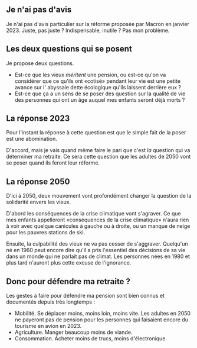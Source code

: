## Je n'ai pas d'avis

Je n'ai pas d'avis particulier sur la réforme proposée par Macron en janvier 2023. Juste, pas juste ? Indispensable, inutile ? Pas mon problème.

## Les deux questions qui se posent

Je propose deux questions.

- Est-ce que les vieux *méritent* une pension, ou est-ce qu'on va considérer que ce qu'ils ont «cotisé» pendant leur vie est une petite avance sur l' abyssale dette écologique qu'ils laissent derrière eux ?
- Est-ce que ça a un sens de se poser des question sur la qualité de vie des personnes qui ont un âge auquel mes enfants seront déjà morts ?

## La réponse 2023

Pour l'instant la réponse à cette question est que le simple fait de la poser est une abomination.

D'accord, mais je vais quand même faire le pari que c'est *la* question qui va déterminer ma retraite. Ce sera cette question que les adultes de 2050 vont se poser quand ils feront leur réforme.

## La réponse 2050

D'ici à 2050, deux mouvement vont profondément changer la question de la solidarité envers les vieux.

D'abord les conséquences de la crise climatique vont s'agraver. Ce que mes enfants appelleront «conséquences de la crise climatique» n'aura rien à voir avec quelque canicules à gauche ou à droite, ou un manque de neige pour les pauvres stations de ski.

Ensuite, la culpabilité des vieux ne va pas cesser de s'aggraver. Quelqu'un né en 1960 peut encore dire qu'il a pris l'essentiel des décisions de sa vie dans un monde qui ne parlait pas de climat. Les personnes nées en 1980 et plus tard n'auront plus cette excuse de l'ignorance.


## Donc pour défendre ma retraite ?

Les gestes à faire pour défendre ma pension sont bien connus et documentés depuis très longtemps :

- Mobilité. Se déplacer moins, moins loin, moins vite. Les adultes en 2050 ne payeront pas de pension pour les personnes qui faisaient encore du tourisme en avion en 2023.
- Agriculture. Manger beaucoup moins de viande.
- Consommation. Acheter moins de trucs, moins d'électronique.
